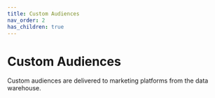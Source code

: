 ```yaml
---
title: Custom Audiences
nav_order: 2
has_children: true
---
```

# Custom Audiences

Custom audiences are delivered to marketing platforms from the data warehouse.
